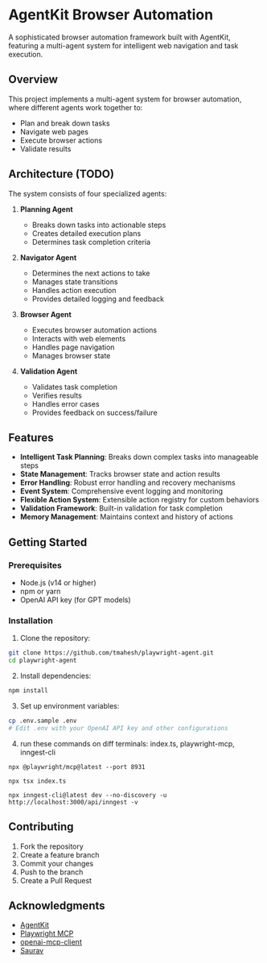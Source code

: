# AgentKit Browser Automation

A sophisticated browser automation framework built with AgentKit, featuring a multi-agent system for intelligent web navigation and task execution.

## Overview

This project implements a multi-agent system for browser automation, where different agents work together to:

- Plan and break down tasks
- Navigate web pages
- Execute browser actions
- Validate results

## Architecture (TODO)

The system consists of four specialized agents:

1. **Planning Agent**

   - Breaks down tasks into actionable steps
   - Creates detailed execution plans
   - Determines task completion criteria

2. **Navigator Agent**

   - Determines the next actions to take
   - Manages state transitions
   - Handles action execution
   - Provides detailed logging and feedback

3. **Browser Agent**

   - Executes browser automation actions
   - Interacts with web elements
   - Handles page navigation
   - Manages browser state

4. **Validation Agent**
   - Validates task completion
   - Verifies results
   - Handles error cases
   - Provides feedback on success/failure

## Features

- **Intelligent Task Planning**: Breaks down complex tasks into manageable steps
- **State Management**: Tracks browser state and action results
- **Error Handling**: Robust error handling and recovery mechanisms
- **Event System**: Comprehensive event logging and monitoring
- **Flexible Action System**: Extensible action registry for custom behaviors
- **Validation Framework**: Built-in validation for task completion
- **Memory Management**: Maintains context and history of actions

## Getting Started

### Prerequisites

- Node.js (v14 or higher)
- npm or yarn
- OpenAI API key (for GPT models)

### Installation

1. Clone the repository:

```bash
git clone https://github.com/tmahesh/playwright-agent.git
cd playwright-agent
```

2. Install dependencies:

```bash
npm install
```

3. Set up environment variables:

```bash
cp .env.sample .env
# Edit .env with your OpenAI API key and other configurations
```

4. run these commands on diff terminals: index.ts, playwright-mcp, inngest-cli

```
npx @playwright/mcp@latest --port 8931

npx tsx index.ts

npx inngest-cli@latest dev --no-discovery -u http://localhost:3000/api/inngest -v
```

## Contributing

1. Fork the repository
2. Create a feature branch
3. Commit your changes
4. Push to the branch
5. Create a Pull Request

## Acknowledgments

- [AgentKit](https://github.com/inngest/agent-kit)
- [Playwright MCP](https://github.com/microsoft/playwright-mcp)
- [openai-mcp-client](https://github.com/ResoluteError/openai-mcp-client/tree/main/src)
- [Saurav](https://github.com/srvsngh200892)
